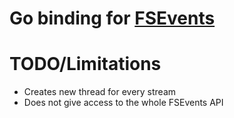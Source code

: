 # Go binding for [FSEvents](https://developer.apple.com/library/mac/documentation/Darwin/Reference/FSEvents_Ref/Reference/reference.html#//apple_ref/doc/uid/FSEvents.h-DontLinkElementID_33)

# TODO/Limitations

* Creates new thread for every stream
* Does not give access to the whole FSEvents API